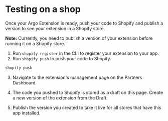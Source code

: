 # Testing on a shop

Once your Argo Extension is ready, push your code to Shopify and publish a version to see your extension in a Shopify store.

**Note:** Currently, you need to publish a version of your extension before running it on a Shopify store.

1. Run `shopify register` in the CLI to register your extension to your app.
2. Run `shopify push` to push your code to Shopify.

```bash
shopify push
```

3. Navigate to the extension's management page on the Partners Dashboard.

4. The code you pushed to Shopify is stored as a draft on this page. Create a new version of the extension from the Draft.

5. Publish the version you created to take it live for all stores that have this app installed.
